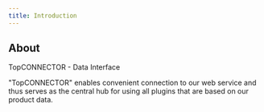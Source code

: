 ```yaml
---
title: Introduction
---
```

## About

TopCONNECTOR - Data Interface

"TopCONNECTOR" enables convenient connection to our web service and thus serves as the central hub for using all plugins that are based on our product data.

